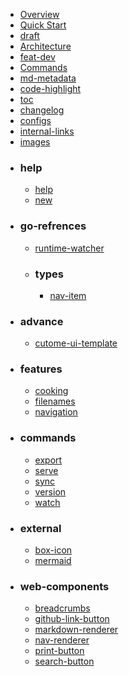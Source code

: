 - [Overview](docs/overview.md)
- [Quick Start](docs/quick-start.md)
- [draft](docs/draft.md)
- [Architecture](docs/architecture.md)
- [feat-dev](docs/feat-dev.md)
- [Commands](docs/commands.md)
- [md-metadata](docs/md-metadata.md)
- [code-highlight](docs/code-highlight.md)
- [toc](docs/toc.md)
- [changelog](docs/changelog.md)
- [configs](docs/configs.md)
- [internal-links](docs/internal-links.md)
- [images](docs/images.md)
- ### help
  - [help](docs/help/help.md)
  - [new](docs/help/new.md)
- ### go-refrences
  - [runtime-watcher](docs/go-refrences/runtime-watcher.md)
  - ### types
    - [nav-item](docs/go-refrences/types/nav-item.md)
- ### advance
  - [cutome-ui-template](docs/advance/cutome-ui-template.md)
- ### features
  - [cooking](docs/features/cooking.md)
  - [filenames](docs/features/filenames.md)
  - [navigation](docs/features/navigation.md)
- ### commands
  - [export](docs/commands/export.md)
  - [serve](docs/commands/serve.md)
  - [sync](docs/commands/sync.md)
  - [version](docs/commands/version.md)
  - [watch](docs/commands/watch.md)
- ### external
  - [box-icon](docs/external/box-icon.md)
  - [mermaid](docs/external/mermaid.md)
- ### web-components
  - [breadcrumbs](docs/web-components/breadcrumbs.md)
  - [github-link-button](docs/web-components/github-link-button.md)
  - [markdown-renderer](docs/web-components/markdown-renderer.md)
  - [nav-renderer](docs/web-components/nav-renderer.md)
  - [print-button](docs/web-components/print-button.md)
  - [search-button](docs/web-components/search-button.md)
